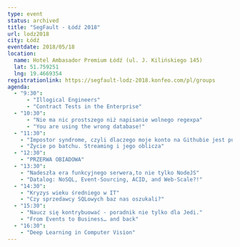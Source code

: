```yaml
---
type: event
status: archived
title: "SegFault - Łódź 2018"
url: lodz2018
city: Łódź
eventdate: 2018/05/18
location:
  name: Hotel Ambasador Premium Łódź (ul. J. Kilińskiego 145)
  lat: 51.759251
  lng: 19.4669354
registrationlink: https://segfault-lodz-2018.konfeo.com/pl/groups
agenda:
  - "9:30":
      - "Illogical Engineers"
      - "Contract Tests in the Enterprise"
  - "10:30":
      - "Nie ma nic prostszego niż napisanie wolnego regexpa"
      - "You are using the wrong database!"
  - "11:30":
    - "Impostor syndrome, czyli dlaczego moje konto na Githubie jest puste"
    - "Życie po batchu. Streaming i jego oblicza"
  - "12:30":
    - "PRZERWA OBIADOWA"
  - "13:30":
    - "Nadeszła era funkcyjnego serwera,to nie tylko NodeJS"
    - "Datalog: NoSQL, Event-Sourcing, ACID, and Web-Scale?!"
  - "14:30":
    - "Kryzys wieku średniego w IT"
    - "Czy sprzedawcy SQLowych baz nas oszukali?"
  - "15:30":
    - "Naucz się kontrybuować - poradnik nie tylko dla Jedi."
    - "From Events to Business… and back"
  - "16:30":
    - "Deep Learning in Computer Vision"
---
```


